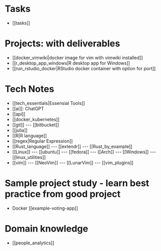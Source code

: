 # Tasks
- [[tasks]]

# Projects: with deliverables
- [[docker_vimwiki|docker image for vim with vimwiki installed]]
- [[r_desktop_app_windows|R desktop app for Windows]]
- [[run_rstudio_docker|RStudio docker container with option for port]]

# Tech Notes
- [[tech_essentials|Essensial Tools]]
- [[ai]]: ChatGPT
- [[api]]
- [[docker_kubernetes]]
- [[git]] --- [[bitbucket]]
- [[julia]]
- [[R|R language]]
- [[regex|Regular Expression]]
- [[Rust_language]] --- [[extendr]] --- [[Rust_by_example]] 
- [[Linux]] --- [[ubuntu]] --- [[fedora]] --- [[Arch]] --- [[Windows]] --- [[linux_utilities]]
- [[vim]] --- [[NeoVim]] --- [[LunarVim]] --- [[vim_plugins]]

# Sample project study - learn best practice from good project
- Docker [[example-voting-app]]

# Domain knowledge
- [[people_analytics]]
